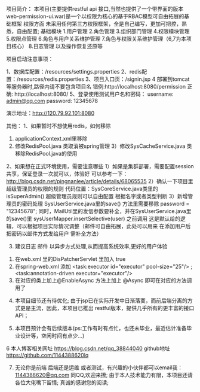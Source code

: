 项目简介：
本项目(主要提供restful api 接口,当然也提供了一个带界面的版本web-permission-ui.war)是一个以权限为核心的基于RBAC模型可自由拓展的基础框架
权限方面 未采用任何第三方权限框架，全是自己编写，更加可把控，熟悉，自由配置;
基础模块
1.用户管理
2.角色管理
3.组织部门管理
4.权限模块管理
5.权限点管理
6.角色与用户关系维护管理
7.角色与权限关系维护管理（6,7为本项目核心）
8.日志管理 以及操作恢复还原等

项目启动注意事项：

1、数据库配置：/resources/settings.properties
2、redis配置：/resources/redis.properties
3、项目入口页：/signin.jsp
4  部署到tomcat等服务器时,路径内请不要包含项目名 错例:http://localhost:8080/permission 正确: http://localhost:8080/
5、登录使用测试用户名和密码：
username: admin@qq.com
password: 12345678

演示地址：http://120.79.92.101:8080

其他：
1、如果暂时不想使用redis，如何移除
1) applicationContext.xml里移除 <import resource="redis.xml" />
2) 修改RedisPool.java 类取消被spring管理
3）修改SysCacheService.java 类移除RedisPool.java的使用

2、如果想在正式环境使用，需要注意哪些
1）如果是集群部署，需要配置session共享，保证登录一次就可以，体验好
可以参考一下：http://blog.csdn.net/pingnanlee/article/details/68065535
2）确认一下项目里超级管理员的权限的规则
代码位置：SysCoreService.java类里的isSuperAdmin() 超级管理员规则可以自由配置 根据名字或者类型判断
3）新增管理员的密码处理
SysUserService.java里的save() 方法里需要移除 password = "12345678";
同时，MailUtil里的发信参数要补全，并在SysUserService.java里的save()里 sysUserMapper.insertSelective(user) 之前调用
这是默认给的逻辑，可以根据项目实际情况调整（邮件可自由拓展，此处可以用来 在添加用户后把密码以邮件方式发给用户 需补全方法）

3. 建议日志 邮件 以异步方式处理,从而提高系统效率,更好的用户体验
1) 在web.xml 里的DisPatcherServlet 里加入   <async-supported>true</async-supported>
2) 在spring-web.xml 添加 <task:executor id="executor" pool-size="25"/> ; <task:annotation-driven executor="executor"/>
3) 在对应的类上加上@EnableAsync  方法上加上 @Async 即可在对应的方法调用了

4. 本项目细节还有待优化; 由于jsp已在实际开发中日渐落寞，而前后端分离的方式更是主流，因此，本项目已推出 restful版本，提供几乎所有的更丰富的接口API；

5. 本项目预计会有后续版本(ps:工作有时有点忙，也还未毕业，最近估计准备毕业设计等，空闲时间有点少...)

6  本人博客相关网址 https://blog.csdn.net/qq_38844040    github地址 https://github.com/1144388620lq

7. 无论你是前端 后端还是运维 或者测试，有兴趣的小伙伴都可以email我：1144388620@qq.com 同QQ,欢迎来撩;
   由于本人技术能力有限，本项目还请各位大佬嘴下留情;
   真诚的感谢您的阅读;




